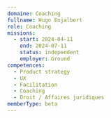 ```yaml
---
domaine: Coaching
fullname: Hugo Enjalbert
role: Coaching
missions:
  - start: 2024-04-11
    end: 2024-07-11
    status: independent
    employer: Ground
competences:
  - Product strategy
  - UX
  - Facilitation
  - Coaching
  - Droit / Affaires juridiques
memberType: beta
---
```

